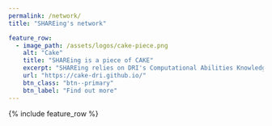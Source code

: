 ```yaml
---
permalink: /network/
title: "SHAREing's network"

feature_row:
  - image_path: /assets/logos/cake-piece.png
    alt: "Cake"
    title: "SHAREing is a piece of CAKE"
    excerpt: "SHAREing relies on DRI's Computational Abilities Knowledge Exchange (CAKE) to manage its knowledge exchange and dissemination activities."
    url: "https://cake-dri.github.io/"
    btn_class: "btn--primary"
    btn_label: "Find out more"
---
```


{% include feature_row %}
